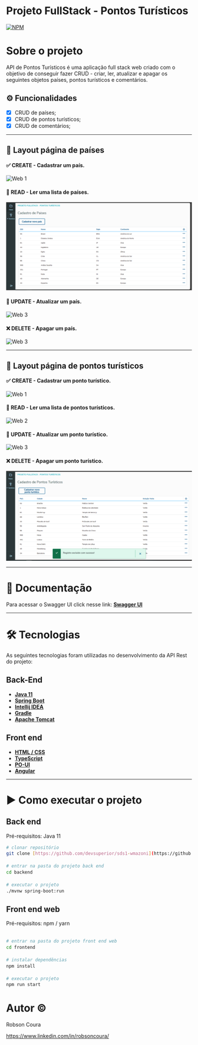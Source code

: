 # Projeto FullStack - Pontos Turísticos
[![NPM](https://img.shields.io/npm/l/react)](https://github.com/RobsonCoura/Desafio-FullStack-Java/blob/main/LICENSE) 

# Sobre o projeto

API de Pontos Turísticos é uma aplicação full stack web criado com o objetivo de conseguir fazer CRUD - criar, ler, atualizar e apagar os seguintes objetos países, pontos turísticos e comentários.

## ⚙️ Funcionalidades

- [x] CRUD de países;
- [x] CRUD de pontos turísticos;
- [x] CRUD de comentários;

---

## 🎨 Layout página de países

#### ✅ CREATE - Cadastrar um país.
![Web 1](https://github.com/RobsonCoura/Desafio-FullStack-Java/blob/main/assets/Layout-POST-de-pa%C3%ADs.PNG)

#### 🔎 READ - Ler uma lista de países.
![Web 2](https://github.com/RobsonCoura/Desafio-FullStack-Java/blob/main/assets/Layout-GET-de-pais.PNG)

#### 🔄 UPDATE - Atualizar um país.
![Web 3](https://github.com/RobsonCoura/Desafio-FullStack-Java/blob/main/assets/Layout-PUT-de-pa%C3%ADs.PNG)

#### ❌ DELETE - Apagar um país.
![Web 3](https://github.com/RobsonCoura/Desafio-FullStack-Java/blob/main/assets/Layout-DELETE-de-pa%C3%ADs.PNG)

---

## 🎨 Layout página de pontos turísticos

#### ✅ CREATE - Cadastrar um ponto turístico.
![Web 1](https://github.com/RobsonCoura/Desafio-FullStack-Java/blob/main/assets/Layout-POST-ponto-tur%C3%ADstico.PNG)

#### 🔎 READ - Ler uma lista de pontos turísticos.
![Web 2](https://github.com/RobsonCoura/Desafio-FullStack-Java/blob/main/assets/Layout-GET-de-ponto-tur%C3%ADstico.PNG)

#### 🔄 UPDATE - Atualizar um ponto turístico.
![Web 3](https://github.com/RobsonCoura/Desafio-FullStack-Java/blob/main/assets/Layout-PUT-de-ponto-tur%C3%ADstico.PNG)

#### ❌ DELETE - Apagar um ponto turístico.
![Web 3](https://github.com/RobsonCoura/Desafio-FullStack-Java/blob/main/assets/Layout-DELETE-de-ponto-turistico.PNG)

---

# 📄 Documentação

Para acessar o Swagger UI click nesse link: **[Swagger UI](http://localhost:8080/swagger-ui/index.html)**

---

# 🛠 Tecnologias

As seguintes tecnologias foram utilizadas no desenvolvimento da API Rest do projeto:

## Back-End
- **[Java 11](https://www.oracle.com/java)**
- **[Spring Boot](https://spring.io/projects/spring-boot)**
- **[Intellij IDEA](https://www.jetbrains.com/idea/)**
- **[Gradle](https://gradle.org/install/)**
- **[Apache Tomcat](https://tomcat.apache.org/)**

## Front end
- **[HTML / CSS](https://www.w3schools.com/w3css/w3css_downloads.asp)**
- **[TypeScript](https://www.typescriptlang.org/download)**
- **[PO-UI](https://po-ui.io/)**
- **[Angular](https://angular.io/)**

---

# ▶ Como executar o projeto

## Back end
Pré-requisitos: Java 11

```bash
# clonar repositório
git clone [https://github.com/devsuperior/sds1-wmazoni](https://github.com/RobsonCoura/Desafio-FullStack-Java.git)

# entrar na pasta do projeto back end
cd backend

# executar o projeto
./mvnw spring-boot:run
```

## Front end web
Pré-requisitos: npm / yarn

```bash

# entrar na pasta do projeto front end web
cd frontend

# instalar dependências
npm install

# executar o projeto
npm run start
```

# Autor ©

Robson Coura

https://www.linkedin.com/in/robsoncoura/
